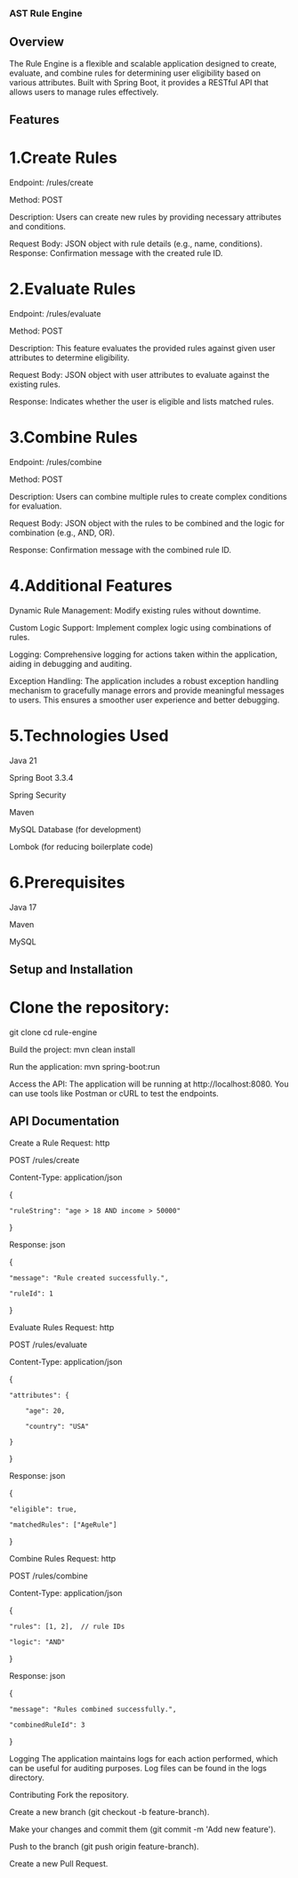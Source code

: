 ### AST Rule Engine

## Overview 

The Rule Engine is a flexible and scalable application designed to create, evaluate, and combine rules for determining user eligibility based on various attributes. Built with Spring Boot, it provides a RESTful API that allows users to manage rules effectively.

## Features

# 1.Create Rules

Endpoint: /rules/create 

Method: POST 

Description: Users can create new rules by providing necessary attributes and conditions. 

Request Body: JSON object with rule details (e.g., name, conditions). Response: Confirmation message with the created rule ID.

# 2.Evaluate Rules 

Endpoint: /rules/evaluate 

Method: POST 

Description: This feature evaluates the provided rules against given user attributes to determine eligibility. 

Request Body: JSON object with user attributes to evaluate against the existing rules. 

Response: Indicates whether the user is eligible and lists matched rules.

# 3.Combine Rules 

Endpoint: /rules/combine 

Method: POST 

Description: Users can combine multiple rules to create complex conditions for evaluation. 

Request Body: JSON object with the rules to be combined and the logic for combination (e.g., AND, OR). 

Response: Confirmation message with the combined rule ID.

# 4.Additional Features

Dynamic Rule Management: Modify existing rules without downtime. 

Custom Logic Support: Implement complex logic using combinations of rules. 

Logging: Comprehensive logging for actions taken within the application, aiding in debugging and auditing.

Exception Handling: The application includes a robust exception handling mechanism to gracefully manage errors and provide meaningful messages to users. This ensures a smoother user experience and better debugging.

# 5.Technologies Used 

Java 21 

Spring Boot 3.3.4 

Spring Security 

Maven 

MySQL Database (for development) 

Lombok (for reducing boilerplate code)


# 6.Prerequisites

Java 17

Maven

MySQL


## Setup and Installation 


# Clone the repository:

git clone <repository-url>
cd rule-engine

Build the project:
mvn clean install


Run the application:
mvn spring-boot:run
 
 Access the API: The application will be running at http://localhost:8080. You can use tools like Postman or cURL to test the endpoints.

## API Documentation

Create a Rule Request: http 

POST /rules/create

Content-Type: application/json


{

    "ruleString": "age > 18 AND income > 50000"
    
}


 
Response: json 

{

    "message": "Rule created successfully.",
    
    "ruleId": 1
    
}


Evaluate Rules Request: http

POST /rules/evaluate

Content-Type: application/json

{

    "attributes": {
    
        "age": 20,
        
        "country": "USA"
        
    }
    
}


Response: json 

{

    "eligible": true,
    
    "matchedRules": ["AgeRule"]
    
}


Combine Rules Request: http 

POST /rules/combine

Content-Type: application/json

{

    "rules": [1, 2],  // rule IDs
    
    "logic": "AND"
    
}



Response: json 

{

    "message": "Rules combined successfully.",
    
    "combinedRuleId": 3
    
}



Logging The application maintains logs for each action performed, which can be useful for auditing purposes. Log files can be found in the logs directory.

Contributing Fork the repository. 

Create a new branch (git checkout -b feature-branch). 

Make your changes and commit them (git commit -m 'Add new feature').

Push to the branch (git push origin feature-branch). 

Create a new Pull Request.
